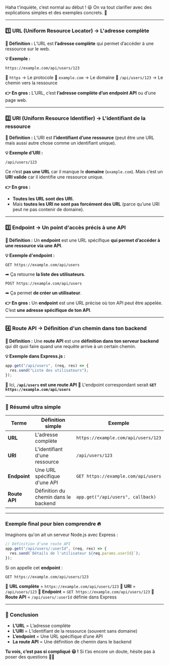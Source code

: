 Haha t’inquiète, c’est normal au début ! 😃
 On va tout clarifier avec des explications simples et des exemples concrets. 🚀

------

### **1️⃣ URL (Uniform Resource Locator) → L'adresse complète**

**📌 Définition :**
 L’URL est **l’adresse complète** qui permet d’accéder à une ressource sur le web.

**💡 Exemple :**

```
https://example.com/api/users/123
```

🔹 `https` → Le protocole
 🔹 `example.com` → Le domaine
 🔹 `/api/users/123` → Le chemin vers la ressource

**👉 En gros :** L’URL, c’est **l’adresse complète d’un endpoint API** ou d’une page web.

------

### **2️⃣ URI (Uniform Resource Identifier) → L'identifiant de la ressource**

**📌 Définition :**
 L’URI est **l’identifiant d’une ressource** (peut être une URL mais aussi autre chose comme un identifiant unique).

**💡 Exemple d’URI :**

```
/api/users/123
```

Ce n’est **pas une URL** car il manque le **domaine** (`example.com`).
 Mais c’est un **URI valide** car il identifie une ressource unique.

**👉 En gros :**

- **Toutes les URL sont des URI.**
- Mais **toutes les URI ne sont pas forcément des URL** (parce qu’une URI peut ne pas contenir de domaine).

------

### **3️⃣ Endpoint → Un point d'accès précis à une API**

**📌 Définition :**
 Un **endpoint** est une URL spécifique **qui permet d’accéder à une ressource via une API**.

**💡 Exemple d'endpoint :**

```
GET https://example.com/api/users
```

➡ Ça retourne **la liste des utilisateurs**.

```
POST https://example.com/api/users
```

➡ Ça permet **de créer un utilisateur**.

**👉 En gros :** Un **endpoint** est une URL précise où ton API peut être appelée.
 C’est **une adresse spécifique de ton API**.

------

### **4️⃣ Route API → Définition d'un chemin dans ton backend**

**📌 Définition :**
 Une **route API** est une **définition dans ton serveur backend** qui dit quoi faire quand une requête arrive à un certain chemin.

**💡 Exemple dans Express.js :**

```ts
app.get("/api/users", (req, res) => {
  res.send("Liste des utilisateurs");
});
```

🔹 Ici, **`/api/users` est une route API**
 🔹 L'endpoint correspondant serait **`GET https://example.com/api/users`**

------

### **🚀 Résumé ultra simple**

| Terme         | Définition simple                    | Exemple                             |
| ------------- | ------------------------------------ | ----------------------------------- |
| **URL**       | L'adresse complète                   | `https://example.com/api/users/123` |
| **URI**       | L'identifiant d'une ressource        | `/api/users/123`                    |
| **Endpoint**  | Une URL spécifique d'une API         | `GET https://example.com/api/users` |
| **Route API** | Définition du chemin dans le backend | `app.get("/api/users", callback)`   |

------

### **Exemple final pour bien comprendre 🔥**

Imaginons qu'on ait un serveur Node.js avec Express :

```ts
// Définition d'une route API
app.get("/api/users/:userId", (req, res) => {
  res.send(`Détails de l'utilisateur ${req.params.userId}`);
});
```

Si on appelle cet **endpoint** :

```
GET https://example.com/api/users/123
```

🔹 **URL complète** = `https://example.com/api/users/123`
 🔹 **URI** = `/api/users/123`
 🔹 **Endpoint** = `GET https://example.com/api/users/123`
 🔹 **Route API** = `/api/users/:userId` définie dans Express

------

### **🎯 Conclusion**

- **L’URL** = L’adresse complète
- **L’URI** = L’identifiant de la ressource (souvent sans domaine)
- **L’endpoint** = Une URL spécifique d’une API
- **La route API** = Une définition de chemin dans le backend

**Tu vois, c’est pas si compliqué 😃 !**
 Si t’as encore un doute, hésite pas à poser des questions 🚀🔥